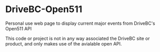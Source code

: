 # DriveBC-Open511
Personal use web page to display current major events from DriveBC's Open511 API

This code or project is not in any way associated the DriveBC site or product, and only makes use of the avialable open API.
